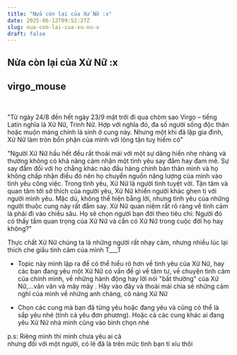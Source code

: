 ```yaml
---
title: "Nửa còn lại của Xử Nữ :x"
date: 2025-06-12T09:52:27Z
slug: nua-con-lai-cua-xu-nu-x
draft: false
---
```


## Nửa còn lại của Xử Nữ :x

## virgo_mouse

​      

"Từ ngày 24/8 đến hết ngày 23/9 mặt trời đi qua chòm sao Virgo – tiếng  Latin nghĩa là Xử Nữ, Trinh Nữ. Hợp với nghĩa đó, đa số người sống độc  thân hoặc muộn màng chính là sinh ở cung này. Nhưng một khi đã lập gia  đình, Xử Nữ làm tròn bổn phận của mình với lòng tận tuỵ hiếm có"


   "Người Xử Nữ hầu hết đều rất thoải mái với một sự dâng hiến nhẹ nhàng và  thường không có khả năng cảm nhận một tình yêu say đắm hay đam mê. Sự  say đắm đối với họ chẳng khác nào đầu hàng chính bản thân mình và họ  không chấp nhận điều đó nên họ chuyển nguồn năng lượng của mình vào tình  yêu công việc. Trong tình yêu, Xử Nữ là người tình tuyệt vời. Tận tâm  và quan tâm tới sở thích của người yêu, Xử Nữ khiến người khác ghen tị  với người mình yêu. Mặc dù, không thể hiện bằng lời, nhưng tình yêu của  những người thuộc cung này rất đắm say. Xử Nữ quan niệm rất rõ ràng về  tình cảm là phải đi vào chiều sâu. Họ sẽ chọn người bạn đời theo tiêu  chí: Người đó có thấy tầm quan trọng của Xử Nữ và cần có Xử Nữ trong  cuộc đời họ hay không?"


   Thực chất Xử Nữ chúng ta là những người rất nhạy cảm, nhưng nhiều lúc lại thích che giấu tình cảm của mình T___T 


 - Topic này mình lập ra để có thể hiểu rõ hơn về tình yêu của Xử Nữ, hay các bạn đang yêu một Xử Nữ có vấn đề gì về tâm tư, về chuyện tình cảm của chính mình, về những hành động hay lời nói "bất thường" của Xử Nữ,...vân vân và mây mây  . Hãy vào đây và thoải mái chia sẻ những cảm nghĩ của mình về những anh chàng, cô nàng Xử Nữ  


 -  Chọn các cung mà bạn đã từng yêu hoặc đang yêu và cũng có thể là  sắp yêu nhé (tính cả yêu đơn phương). Hoặc cả các cung khác ai đang yêu Xử Nữ nhà mình cũng vào bình chọn nhé  



  p.s: Riêng mình thì mình chưa yêu ai cả  
nhưng đối với một người, có lẽ đã là trên mức tình bạn tí xíu thôi